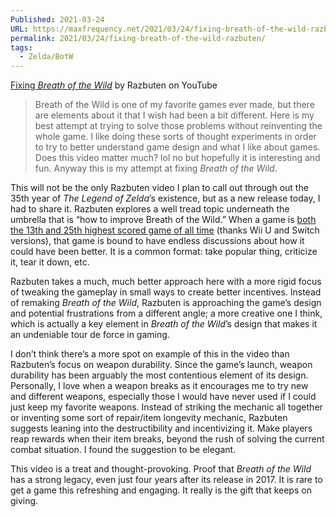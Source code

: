 ```yaml
---
Published: 2021-03-24
URL: https://maxfrequency.net/2021/03/24/fixing-breath-of-the-wild-razbuten/
permalink: 2021/03/24/fixing-breath-of-the-wild-razbuten/
tags:
  - Zelda/BotW
---
```

[Fixing *Breath of the Wild*](https://www.youtube.com/watch?v=zhvuDcUx13Q) by Razbuten on YouTube

> Breath of the Wild is one of my favorite games ever made, but there are elements about it that I wish had been a bit different. Here is my best attempt at trying to solve those problems without reinventing the whole game. I like doing these sorts of thought experiments in order to try to better understand game design and what I like about games. Does this video matter much? lol no but hopefully it is interesting and fun. Anyway this is my attempt at fixing *Breath of the Wild*.

This will not be the only Razbuten video I plan to call out through out the 35th year of *The Legend of Zelda*’s existence, but as a new release today, I had to share it. Razbuten explores a well tread topic underneath the umbrella that is “how to improve Breath of the Wild.” When a game is [both the 13th and 25th highest scored game of all time](https://www.metacritic.com/browse/games/score/metascore/all/psvita/filtered) (thanks Wii U and Switch versions), that game is bound to have endless discussions about how it could have been better. It is a common format: take popular thing, criticize it, tear it down, etc.

Razbuten takes a much, much better approach here with a more rigid focus of tweaking the gameplay in small ways to create better incentives. Instead of remaking *Breath of the Wild*, Razbuten is approaching the game’s design and potential frustrations from a different angle; a more creative one I think, which is actually a key element in *Breath of the Wild*’s design that makes it an undeniable tour de force in gaming.

I don’t think there’s a more spot on example of this in the video than Razbuten’s focus on weapon durability. Since the game’s launch, weapon durability has been arguably the most contentious element of its design. Personally, I love when a weapon breaks as it encourages me to try new and different weapons, especially those I would have never used if I could just keep my favorite weapons. Instead of striking the mechanic all together or inventing some sort of repair/item longevity mechanic, Razbuten suggests leaning into the destructibility and incentivizing it. Make players reap rewards when their item breaks, beyond the rush of solving the current combat situation. I found the suggestion to be elegant.

This video is a treat and thought-provoking. Proof that *Breath of the Wild* has a strong legacy, even just four years after its release in 2017. It is rare to get a game this refreshing and engaging. It really is the gift that keeps on giving.